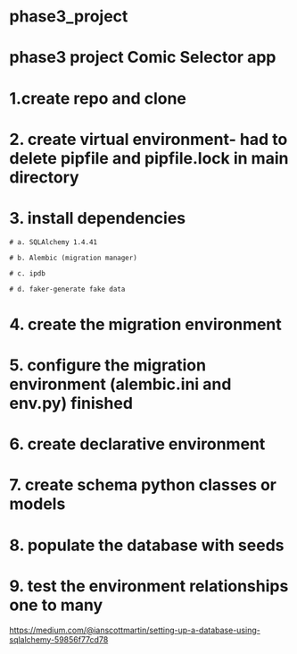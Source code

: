 # phase3_project

# phase3 project Comic Selector app

# 1.create repo and clone

# 2. create virtual environment- had to delete pipfile and pipfile.lock in main directory

# 3. install dependencies

    # a. SQLAlchemy 1.4.41

    # b. Alembic (migration manager)

    # c. ipdb

    # d. faker-generate fake data

# 4. create the migration environment

# 5. configure the migration environment (alembic.ini and env.py) finished

# 6. create declarative environment

# 7. create schema python classes or models

# 8. populate the database with seeds

# 9. test the environment relationships one to many

https://medium.com/@ianscottmartin/setting-up-a-database-using-sqlalchemy-59856f77cd78
